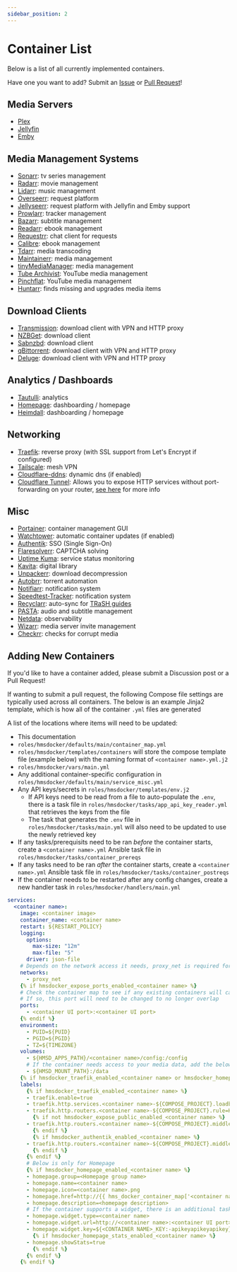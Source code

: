 ```yaml
---
sidebar_position: 2
---
```


# Container List

Below is a list of all currently implemented containers.

Have one you want to add? Submit an [Issue](https://github.com/ahembree/ansible-hms-docker/issues) or [Pull Request](https://github.com/ahembree/ansible-hms-docker/pulls)!

## Media Servers

- [Plex](https://docs.linuxserver.io/images/docker-plex/)
- [Jellyfin](https://docs.linuxserver.io/images/docker-jellyfin/)
- [Emby](https://docs.linuxserver.io/images/docker-emby/)

## Media Management Systems

- [Sonarr](https://github.com/Sonarr/Sonarr): tv series management
- [Radarr](https://github.com/Radarr/Radarr): movie management
- [Lidarr](https://github.com/Lidarr/Lidarr): music management
- [Overseerr](https://github.com/sct/overseerr): request platform
- [Jellyseerr](https://github.com/Fallenbagel/jellyseerr): request platform with Jellyfin and Emby support
- [Prowlarr](https://github.com/Prowlarr/Prowlarr): tracker management
- [Bazarr](https://github.com/morpheus65535/bazarr): subtitle management
- [Readarr](https://github.com/Readarr/Readarr): ebook management
- [Requestrr](https://github.com/thomst08/requestrr): chat client for requests
- [Calibre](https://github.com/linuxserver/docker-calibre): ebook management
- [Tdarr](https://github.com/HaveAGitGat/Tdarr): media transcoding
- [Maintainerr](https://github.com/jorenn92/Maintainerr): media management
- [tinyMediaManager](https://gitlab.com/tinyMediaManager/tinyMediaManager): media management
- [Tube Archivist](https://github.com/tubearchivist/tubearchivist): YouTube media management
- [Pinchflat](https://github.com/kieraneglin/pinchflat): YouTube media management
- [Huntarr](https://github.com/plexguide/Huntarr.io): finds missing and upgrades media items

## Download Clients

- [Transmission](https://github.com/haugene/docker-transmission-openvpn): download client with VPN and HTTP proxy
- [NZBGet](https://docs.linuxserver.io/images/docker-nzbget/): download client
- [Sabnzbd](https://docs.linuxserver.io/images/docker-sabnzbd/): download client
- [qBittorrent](https://github.com/binhex/arch-qbittorrentvpn/): download client with VPN and HTTP proxy
- [Deluge](https://github.com/binhex/arch-delugevpn/): download client with VPN and HTTP proxy

## Analytics / Dashboards

- [Tautulli](https://github.com/Tautulli/Tautulli): analytics
- [Homepage](https://github.com/gethomepage/homepage): dashboarding / homepage
- [Heimdall](https://github.com/linuxserver/Heimdall): dashboarding / homepage

## Networking

- [Traefik](https://hub.docker.com/_/traefik): reverse proxy (with SSL support from Let's Encrypt if configured)
- [Tailscale](https://hub.docker.com/r/tailscale/tailscale): mesh VPN
- [Cloudflare-ddns](https://hub.docker.com/r/oznu/cloudflare-ddns/): dynamic dns (if enabled)
- [Cloudflare Tunnel](https://hub.docker.com/r/cloudflare/cloudflared): Allows you to expose HTTP services without port-forwarding on your router, [see here](https://www.cloudflare.com/products/tunnel/) for more info

## Misc

- [Portainer](https://hub.docker.com/r/portainer/portainer): container management GUI
- [Watchtower](https://github.com/containrrr/watchtower): automatic container updates (if enabled)
- [Authentik](https://github.com/goauthentik/authentik): SSO (Single Sign-On)
- [Flaresolverr](https://github.com/FlareSolverr/FlareSolverr): CAPTCHA solving
- [Uptime Kuma](https://github.com/louislam/uptime-kuma): service status monitoring
- [Kavita](https://hub.docker.com/r/kizaing/kavita): digital library
- [Unpackerr](https://github.com/Unpackerr/unpackerr): download decompression
- [Autobrr](https://github.com/autobrr/autobrr): torrent automation
- [Notifiarr](https://github.com/Notifiarr/notifiarr): notification system
- [Speedtest-Tracker](https://github.com/alexjustesen/speedtest-tracker): notification system
- [Recyclarr](https://github.com/recyclarr/recyclarr): auto-sync for [TRaSH guides](https://trash-guides.info/)
- [PASTA](https://github.com/cglatot/pasta): audio and subtitle management
- [Netdata](https://github.com/netdata/netdata): observability
- [Wizarr](https://github.com/wizarrrr/wizarr): media server invite management
- [Checkrr](https://github.com/aetaric/checkrr): checks for corrupt media

## Adding New Containers

If you'd like to have a container added, please submit a Discussion post or a Pull Request!

If wanting to submit a pull request, the following Compose file settings are typically used across all containers. The below is an example Jinja2 template, which is how all of the container `.yml` files are generated

A list of the locations where items will need to be updated:

- This documentation
- `roles/hmsdocker/defaults/main/container_map.yml`
- `roles/hmsdocker/templates/containers` will store the compose template file (example below) with the naming format of `<container name>.yml.j2`
- `roles/hmsdocker/vars/main.yml`
- Any additional container-specific configuration in `roles/hmsdocker/defaults/main/service_misc.yml`
- Any API keys/secrets in `roles/hmsdocker/templates/env.j2`
  - If API keys need to be read from a file to auto-populate the `.env`, there is a task file in `roles/hmsdocker/tasks/app_api_key_reader.yml` that retrieves the keys from the file
  - The task that generates the `.env` file in `roles/hmsdocker/tasks/main.yml` will also need to be updated to use the newly retrieved key
- If any tasks/prerequisits need to be ran _before_ the container starts, create a `<container name>.yml` Ansible task file in `roles/hmsdocker/tasks/container_prereqs`
- If any tasks need to be ran _after_ the container starts, create a `<container name>.yml` Ansible task file in `roles/hmsdocker/tasks/container_postreqs`
- If the container needs to be restarted after any config changes, create a new handler task in `roles/hmsdocker/handlers/main.yml`

```yml
services:
  <container name>:
    image: <container image>
    container_name: <container name>
    restart: ${RESTART_POLICY}
    logging:
      options:
        max-size: "12m"
        max-file: "5"
      driver: json-file
    # Depends on the network access it needs, proxy_net is required for Traefik
    networks:
      - proxy_net
    {% if hmsdocker_expose_ports_enabled_<container name> %}
    # Check the container map to see if any existing containers will cause an overlap
    # If so, this port will need to be changed to no longer overlap
    ports:
      - <container UI port>:<container UI port>
    {% endif %}
    environment:
      - PUID=${PUID}
      - PGID=${PGID}
      - TZ=${TIMEZONE}
    volumes:
      - ${HMSD_APPS_PATH}/<container name>/config:/config
      # If the container needs access to your media data, add the below
      - ${HMSD_MOUNT_PATH}:/data
    {% if hmsdocker_traefik_enabled_<container name> or hmsdocker_homepage_enabled_<container name> %}
    labels:
      {% if hmsdocker_traefik_enabled_<container name> %}
      - traefik.enable=true
      - traefik.http.services.<container name>-${COMPOSE_PROJECT}.loadbalancer.server.port=<container UI port>
      - traefik.http.routers.<container name>-${COMPOSE_PROJECT}.rule=Host(`{{ hms_docker_container_map['<container name>']['proxy_host_rule'] | default('<container name>') }}.${HMSD_DOMAIN}`)
        {% if not hmsdocker_expose_public_enabled_<container name> %}
      - traefik.http.routers.<container name>-${COMPOSE_PROJECT}.middlewares=internal-ipallowlist@file
        {% endif %}
        {% if hmsdocker_authentik_enabled_<container name> %}
      - traefik.http.routers.<container name>-${COMPOSE_PROJECT}.middlewares=authentik-proxy-${COMPOSE_PROJECT}-<container name>-midware@docker
        {% endif %}
      {% endif %}
      # Below is only for Homepage
      {% if hmsdocker_homepage_enabled_<container name> %}
      - homepage.group=<Homepage group name>
      - homepage.name=<container name>
      - homepage.icon=<container name>.png
      - homepage.href=http://{{ hms_docker_container_map['<container name>']['proxy_host_rule'] | default('<container name>') }}.${HMSD_DOMAIN}
      - homepage.description=<homepage description>
      # If the container supports a widget, there is an additional task that runs to "slurp" the API key from a file automatically (if supported) in `tasks/app_api_key_reader.yml` that is then inserted into the `.env` file template
      - homepage.widget.type=<container name>
      - homepage.widget.url=http://<container name>:<container UI port>
      - homepage.widget.key=${<CONTAINER NAME>_KEY:-apikeyapikeyapikey}
        {% if hmsdocker_homepage_stats_enabled_<container name> %}
      - homepage.showStats=true
        {% endif %}
      {% endif %}
    {% endif %}
```
